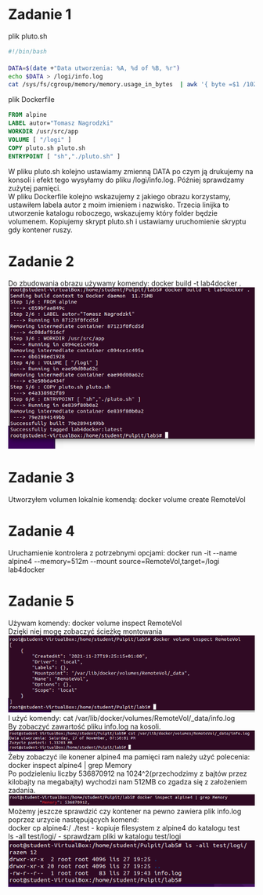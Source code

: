 # Zadanie 1

plik pluto.sh

```bash
#!/bin/bash

DATA=$(date +"Data utworzenia: %A, %d of %B, %r")
echo $DATA > /logi/info.log
cat /sys/fs/cgroup/memory/memory.usage_in_bytes  | awk '{ byte =$1 /1024/1024; print "Zuzycie pamieci: " byte " MB" }' >> /logi/info.log
```

plik Dockerfile

```Dockerfile
FROM alpine
LABEL autor="Tomasz Nagrodzki"
WORKDIR /usr/src/app
VOLUME [ "/logi" ]
COPY pluto.sh pluto.sh
ENTRYPOINT [ "sh","./pluto.sh" ]
```

W pliku pluto.sh kolejno ustawiamy zmienną DATA po czym ją drukujemy na konsoli i efekt tego wysyłamy do pliku /logi/info.log. Później sprawdzamy zużytej pamięci. <br>
W pliku Dockerfile kolejno wskazujemy z jakiego obrazu korzystamy, ustawiłem labela autor z moim imieniem i nazwisko. Trzecia linijka to utworzenie katalogu roboczego, wskazujemy który folder będzie volumenem. Kopiujemy skrypt pluto.sh i ustawiamy uruchomienie skryptu gdy kontener ruszy.

# Zadanie 2
Do zbudowania obrazu używamy komendy: docker build -t lab4docker .
![alt text](https://github.com/Mithiriii/programowaniewchmurze/blob/main/zadanie4z3/images/scr1.PNG "title")

# Zadanie 3
Utworzyłem volumen lokalnie komendą: docker volume create RemoteVol

# Zadanie 4
Uruchamienie kontrolera z potrzebnymi opcjami: docker run -it --name alpine4 --memory=512m --mount source=RemoteVol,target=/logi lab4docker

# Zadanie 5
Używam komendy: docker volume inspect RemoteVol <br>
Dzięki niej mogę zobaczyć ścieżkę montowania
![alt text](https://github.com/Mithiriii/programowaniewchmurze/blob/main/zadanie4z3/images/scr2.PNG "title")
I użyć komendy: cat /var/lib/docker/volumes/RemoteVol/_data/info.log  <br>
By zobaczyć zawartość pliku info.log na kosoli.
![alt text](https://github.com/Mithiriii/programowaniewchmurze/blob/main/zadanie4z3/images/scr3.PNG "title")
Żeby zobaczyć ile konener alpine4 ma pamięci ram należy użyć polecenia: docker inspect alpine4 | grep Memory <br>
Po podzieleniu liczby 536870912 na 1024^2(przechodzimy z bajtów przez kilobajty na megabajty) wychodzi nam 512MB co zgadza się z założeniem zadania.
![alt text](https://github.com/Mithiriii/programowaniewchmurze/blob/main/zadanie4z3/images/scr4.PNG "title")
Możemy jeszcze sprawdzić czy kontener na pewno zawiera plik info.log poprzez urzycie następujących komend:  <br>
docker cp alpine4:/ ./test - kopiuje filesystem z alpine4 do katalogu test <br>
ls -all test/logi/ - sprawdzam pliki w katalogu test/logi
 ![alt text](https://github.com/Mithiriii/programowaniewchmurze/blob/main/zadanie4z3/images/scr5.PNG "title")
